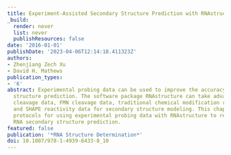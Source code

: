 ```yaml
---
title: Experiment-Assisted Secondary Structure Prediction with RNAstructure
_build:
  render: never
  list: never
  publishResources: false
date: '2016-01-01'
publishDate: '2023-04-06T12:14:18.411323Z'
authors:
- Zhenjiang Zech Xu
- David H. Mathews
publication_types:
- '6'
abstract: Experimental probing data can be used to improve the accuracy of RNA secondary
  structure prediction. The software package RNAstructure can take advantage of enzymatic
  cleavage data, FMN cleavage data, traditional chemical modification reactivity data,
  and SHAPE reactivity data for secondary structure modeling. This chapter provides
  protocols for using experimental probing data with RNAstructure to restrain or constrain
  RNA secondary structure prediction.
featured: false
publication: '*RNA Structure Determination*'
doi: 10.1007/978-1-4939-6433-8_10
---
```


